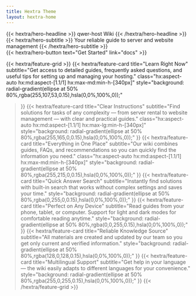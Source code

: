 ```yaml
---
title: Hextra Theme
layout: hextra-home
---
```


<div class="hx:mt-6 hx:mb-6">
{{< hextra/hero-headline >}}
  <span class="gradient-text">qwer-host Wiki</span>
{{< /hextra/hero-headline >}}
</div>

<div class="hx:mb-12">
{{< hextra/hero-subtitle >}}
  Your reliable guide to server and website management
{{< /hextra/hero-subtitle >}}
</div>

<div class="hx:mb-6">
{{< hextra/hero-button text="Get Started" link="docs" >}}
</div>

<div class="hx:mt-6"></div>

{{< hextra/feature-grid >}}
  {{< hextra/feature-card
    title="Learn Right Now"
    subtitle="Get access to detailed guides, frequently asked questions, and useful tips for setting up and managing your hosting."
    class="hx:aspect-auto hx:md:aspect-[1.1/1] hx:max-md:min-h-[340px]"
    style="background: radial-gradient(ellipse at 50% 80%,rgba(255,107,53,0.15),hsla(0,0%,100%,0));"
  >}}
  {{< hextra/feature-card
    title="Clear Instructions"
    subtitle="Find solutions for tasks of any complexity — from server rental to website management — with clear and practical guides."
    class="hx:aspect-auto hx:md:aspect-[1.1/1] hx:max-lg:min-h-[340px]"
    style="background: radial-gradient(ellipse at 50% 80%,rgba(255,165,0,0.15),hsla(0,0%,100%,0));"
  >}}
  {{< hextra/feature-card
    title="Everything in One Place"
    subtitle="Our wiki combines guides, FAQs, and recommendations so you can quickly find the information you need."
    class="hx:aspect-auto hx:md:aspect-[1.1/1] hx:max-md:min-h-[340px]"
    style="background: radial-gradient(ellipse at 50% 80%,rgba(255,215,0,0.15),hsla(0,0%,100%,0));"
  >}}
  {{< hextra/feature-card
    title="Quick Answer Search"
    subtitle="Instantly find solutions with built-in search that works without complex settings and saves your time."
    style="background: radial-gradient(ellipse at 50% 80%,rgba(0,255,0,0.15),hsla(0,0%,100%,0));"
  >}}
  {{< hextra/feature-card
    title="Perfect on Any Device"
    subtitle="Read guides from your phone, tablet, or computer. Support for light and dark modes for comfortable reading anytime."
    style="background: radial-gradient(ellipse at 50% 80%,rgba(0,0,255,0.15),hsla(0,0%,100%,0));"
  >}}
  {{< hextra/feature-card
    title="Reliable Knowledge Source"
    subtitle="All materials are created and updated by our team so you get only current and verified information."
    style="background: radial-gradient(ellipse at 50% 80%,rgba(128,0,128,0.15),hsla(0,0%,100%,0));"
  >}}
  {{< hextra/feature-card
    title="Multilingual Support"
    subtitle="Get help in your language — the wiki easily adapts to different languages for your convenience."
    style="background: radial-gradient(ellipse at 50% 80%,rgba(255,0,255,0.15),hsla(0,0%,100%,0));"
  >}}
{{< /hextra/feature-grid >}}

